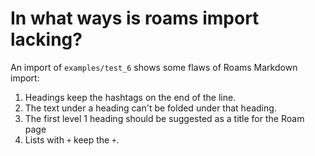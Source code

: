 
# In what ways is roams import lacking? #

An import of `examples/test_6` shows some flaws of Roams Markdown import:

1. Headings keep the hashtags on the end of the line.
2. The text under a heading can't be folded under that heading.
3. The first level 1 heading should be suggested as a title for the Roam page
4. Lists with `+` keep the `+`.



